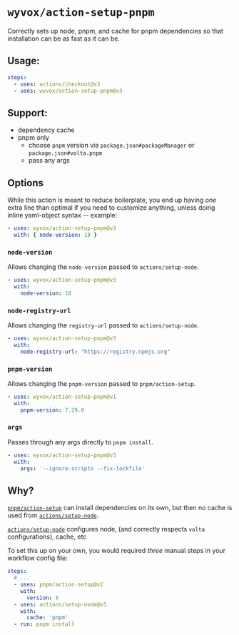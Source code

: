 # `wyvox/action-setup-pnpm`

Correctly sets up node, pnpm, and cache for pnpm dependencies so that installation can be as fast as it can be.

## Usage:

```yaml
steps:
  - uses: actions/checkout@v3
  - uses: wyvox/action-setup-pnpm@v3
```

## Support:

- dependency cache
- pnpm only
  - choose `pnpm` version via `package.json#packageManager` or `package.json#volta.pnpm`
  - pass any args

## Options

While this action is meant to reduce boilerplate,
you end up having _one_ extra line than optimal if you need to customize anything,
unless doing inline yaml-object syntax -- example:

```yaml
- uses: wyvox/action-setup-pnpm@v3
  with: { node-version: 18 }
```

### `node-version`

Allows changing the `node-version` passed to `actions/setup-node`.

```yaml
- uses: wyvox/action-setup-pnpm@v3
  with:
    node-version: 18
```

### `node-registry-url`

Allows changing the `registry-url` passed to `actions/setup-node`.

```yaml
- uses: wyvox/action-setup-pnpm@v3
  with:
    node-registry-url: "https://registry.npmjs.org"
```

### `pnpm-version`

Allows changing the `pnpm-version` passed to `pnpm/action-setup`.

```yaml
- uses: wyvox/action-setup-pnpm@v1
  with:
    pnpm-version: 7.29.0
```

### `args`

Passes through any args directly to `pnpm install`.

```yaml
- uses: wyvox/action-setup-pnpm@v3
  with:
    args: '--ignore-scripts --fix-lockfile'
```

## Why?

[`pnpm/action-setup`](https://github.com/pnpm/action-setup/) can install dependencies on its own, but then no cache is used from [`actions/setup-node`](https://github.com/actions/setup-node).

[`actions/setup-node`](https://github.com/actions/setup-node) configures node, (and correctly respects `volta` configurations), cache, etc

To set this up on your own, you would required _three_ manual steps in your workflow config file:

```yaml
steps:
  # ...
  - uses: pnpm/action-setup@v2
    with:
      version: 8
  - uses: actions/setup-node@v3
    with:
      cache: 'pnpm'
  - run: pnpm install
```
